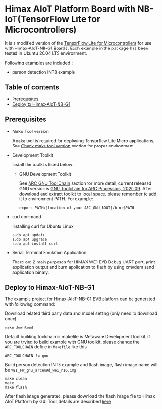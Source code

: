 # Himax AIoT Platform Board with NB-IoT(TensorFlow Lite for Microcontrollers)
It is a modified version of the [TensorFlow Lite for Microcontrollers](https://github.com/tensorflow/tensorflow/tree/master/tensorflow/lite/micro) for use with Himax-AIoT-NB-G1 Boards. Each example in the package has been tested in Ubuntu 20.04 LTS environment.

Following examples are included :
- person detection INT8 example
  
## Table of contents
  - [Prerequisites](#prerequisites)
  - [Deploy to Himax-AIoT-NB-G1](#deploy-to-h010_hx6539_nb_iot_wnb303r_v10-evb)
   
## Prerequisites
- Make Tool version
  
  A `make` tool is required for deploying Tensorflow Lite Micro applications, See
[Check make tool version](https://github.com/tensorflow/tensorflow/blob/master/tensorflow/lite/micro/tools/make/targets/arc/README.md#make-tool)
section for proper environment.

- Development Toolkit
  
  Install the toolkits listed below:

  - GNU Development Toolkit

    See
[ARC GNU Tool Chain](https://github.com/foss-for-synopsys-dwc-arc-processors/toolchain) section for more detail, current released GNU version is [GNU Toolchain for ARC Processors, 2020.09](https://github.com/foss-for-synopsys-dwc-arc-processors/toolchain/releases/download/arc-2020.09-release/arc_gnu_2020.09_prebuilt_elf32_le_linux_install.tar.gz). After download and extract toolkit to local space, please remember to add it to environment PATH. For example:

    ```
    export PATH=[location of your ARC_GNU_ROOT]/bin:$PATH
    ```

- curl command
  
  Installing curl for Ubuntu Linux.
  ```
  sudo apt update
  sudo apt upgrade
  sudo apt install curl
  ```
- Serial Terminal Emulation Application

  There are 2 main purposes for HIMAX WE1 EVB Debug UART port, print application output and burn application to flash by using xmodem send application binary.

## Deploy to Himax-AIoT-NB-G1

The example project for Himax-AIoT-NB-G1 EVB platform can be generated with following command:

Download related third party data and model setting (only need to download once)

```
make download
```

Default building toolchain in makefile is Metaware Development toolkit, if you are trying to build example with GNU toolkit. please change the `ARC_TOOLCHAIN` define in `Makefile` like this

```
ARC_TOOLCHAIN ?= gnu
```

Build person detection INT8 example and flash image, flash image name will be `WEI_FW_gnu_arcem9d_wei_r16.img`

```
make clean
make
make flash 
```

After flash image generated, please download the flash image file to Himax AIoT Platform by GUI Tool, details are described [here](https://github.com/HimaxWiseEyePlus/Himax-AIoT-NB-G1-SDK-Azure-RTOS-main/Himax-AIoT-NB-G1_user_guide#flash-image-update)
